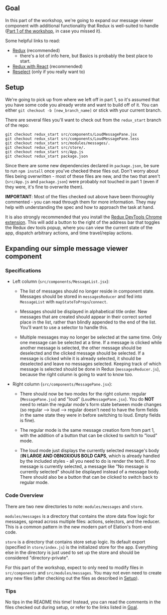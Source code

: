 ## Goal
In this part of the workshop, we're going to expand our message viewer component with additional functionality that Redux is well-suited to handle ([Part 1 of the workshop](https://github.com/sidneytang-elation/react-redux-workshop/blob/master/README.md), in case you missed it).

Some helpful links to read:
- [Redux](http://redux.js.org/docs/basics/) (recommended)
  - there's a lot of info here, but Basics is probably the best place to start.
- [Redux with React](http://redux.js.org/docs/basics/UsageWithReact.html) (recommended)
- [Reselect](https://github.com/reactjs/reselect) (only if you really want to)

## Setup
We're going to pick up from where we left off in part 1, so it's assumed that you have some code you already wrote and want to build off of it. You can either `git checkout -b [new_branch_name]` or stick with your current branch.

There are several files you'll want to check out from the `redux_start` branch of the repo:
```shell
git checkout redux_start src/components/LoudMessagePane.jsx
git checkout redux_start src/components/LoudMessagePane.less
git checkout redux_start src/modules/messages/.
git checkout redux_start src/store/.
git checkout redux_start src/App.js
git checkout redux_start package.json
```
Since there are some new dependencies declared in `package.json`, be sure to run `npm install` once you've checked these files out. Don't worry about files being overwritten - most of these files are new, and the two that aren't (`src/App.js` and `package.json`) were probably not touched in part 1 (even if they were, it's fine to overwrite them).

**IMPORTANT**: Most of the files checked out above have been thoroughly commented - you can read through them for more information. They may help with understanding the spec and how to approach the task at hand.

It is also strongly recommended that you install the [Redux DevTools Chrome extension](https://chrome.google.com/webstore/detail/redux-devtools/lmhkpmbekcpmknklioeibfkpmmfibljd?hl=en). This will add a button to the right of the address bar that toggles the Redux dev tools popup, where you can view the current state of the app, dispatch arbitrary actions, and time travel/replay actions.

## Expanding our simple message viewer component

### Specifications
- Left column (`src/components/MessageList.jsx`):

  - The list of messages should no longer reside in component state. Messages should be stored in `messagesReducer` and fed into `MessageList` with `mapStateToProps`/`connect`.

  - Messages should be displayed in alphabetical title order. New messages that are created should appear in their correct sorted place in the list, rather than blindly appended to the end of the list. You'll want to use a selector to handle this.

  - Multiple messages may no longer be selected at the same time. Only one message can be selected at a time. If a message is clicked while another message is selected, the other message should be deselected and the clicked message should be selected. If a message is clicked while it is already selected, it should be deselected and leave no messages selected. Keeping track of which message is selected should be done in Redux (`messagesReducer.js`), because the right column is going to want to know too.

- Right column (`src/components/MessagePane.jsx`):

  - There should now be two modes for the right column: regular (`MessagePane.jsx`) and "loud" (`LoudMessagePane.jsx`). You do **NOT** need to retain the regular mode's form state between mode changes (so regular --> loud --> regular doesn't need to have the form fields in the same state they were in before switching to loud. Empty fields is fine).

  - The regular mode is the same message creation form from part 1, with the addition of a button that can be clicked to switch to "loud" mode.

  - The loud mode just displays the currently selected message's body (**IN LARGE AND OBNOXIOUS BOLD CAPS**, which is already handled by the included styles - all you need to do is render the text). If no message is currently selected, a message like "No message is currently selected" should be displayed instead of a message body. There should also be a button that can be clicked to switch back to regular mode.


### Code Overview
There are two new directories to note: `modules/messages` and `store`.

`modules/messages` is a directory that contains the store data flow logic for messages, spread across multiple files: actions, selectors, and the reducer. This is a common pattern in the new modern part of Elation's front-end code.

`store` is a directory that contains store setup logic. Its default export (specified in `store/index.js`) is the initialized store for the app. Everything else in the directory is just used to set up the store and should be considered "directory-private".

For this part of the workshop, expect to only need to modify files in `src/components` and `src/modules/messages`. You may not even need to create any new files (after checking out the files as described in [Setup](#setup)).

### Tips
No tips in the README this time! Instead, you can read the comments in the files checked out during setup, or refer to the links listed in [Goal](#goal).
